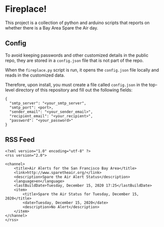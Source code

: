 # Fireplace!

This project is a collection of python and arduino scripts that reports on whether there is a Bay Area Spare the Air day.

## Config

To avoid keeping passwords and other customized details in the public repo, they are stored in a `config.json` file that is not part of the repo.

When the `fireplace.py` script is run, it opens the `config.json` file locally and reads in the customized data.

Therefore, upon install, you must create a file called `config.json` in the top-level directory of this repository and fill out the following fields:

```
{
  "smtp_server": "<your_smtp_server",
  "smtp_port": <port>,
  "sender_email": "<your_sender_email>",
  "recipient_email": "<your_recipient>",
  "password": "<your_password>"
}
```

## RSS Feed

```
<?xml version="1.0" encoding="utf-8" ?>
<rss version="2.0">

<channel>
    <title>Air Alerts for the San Francisco Bay Area</title>
    <link>http://www.sparetheair.org/</link>
    <description>Spare the Air Alert Status</description>
    <language>en</language>
    <lastBuildDate>Tuesday, December 15, 2020 17:25</lastBuildDate>
    <item>
        <title>Spare the Air Status for Tuesday, December 15, 2020</title>
        <date>Tuesday, December 15, 2020</date>
        <description>No Alert</description>
    </item>
</channel>
</rss>
```
